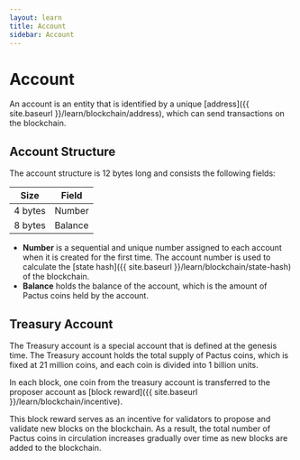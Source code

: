 ```yaml
---
layout: learn
title: Account
sidebar: Account
---
```


# Account

An account is an entity that is identified by a unique [address]({{ site.baseurl }}/learn/blockchain/address),
which can send transactions on the blockchain.

## Account Structure

The account structure is 12 bytes long and consists the following fields:

| Size    | Field    |
| ------- | -------- |
| 4 bytes | Number   |
| 8 bytes | Balance  |

- **Number** is a sequential and unique number assigned to each account when it is created for the first time.
  The account number is used to calculate the [state hash]({{ site.baseurl }}/learn/blockchain/state-hash) of the blockchain.
- **Balance** holds the balance of the account, which is the amount of Pactus coins held by the account.

## Treasury Account

The Treasury account is a special account that is defined at the genesis time.
The Treasury account holds the total supply of Pactus coins, which is fixed at 21 million coins,
and each coin is divided into 1 billion units.

In each block, one coin from the treasury account is transferred to the proposer account
as [block reward]({{ site.baseurl }}/learn/blockchain/incentive).

This block reward serves as an incentive for validators to propose and validate new blocks on the blockchain.
As a result, the total number of Pactus coins in circulation increases gradually over time as new blocks
are added to the blockchain.
